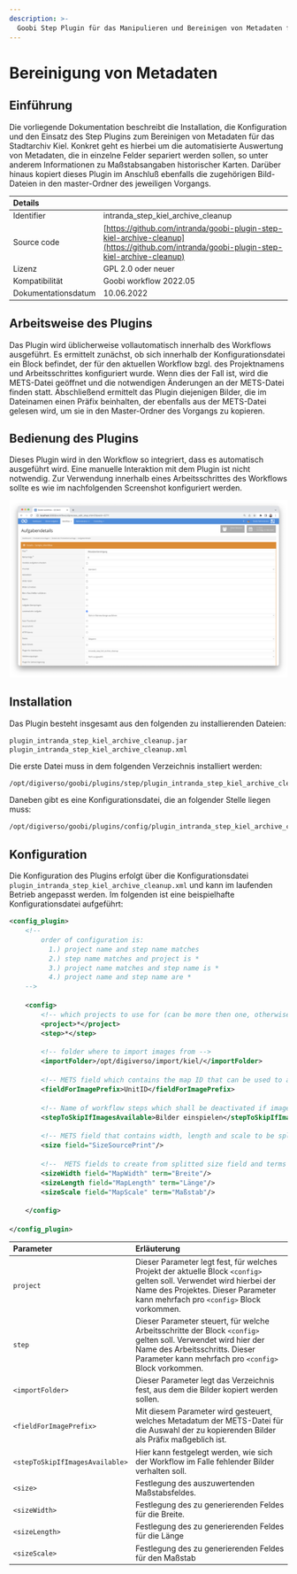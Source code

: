 ```yaml
---
description: >-
  Goobi Step Plugin für das Manipulieren und Bereinigen von Metadaten für das Stadtarchiv Kiel
---
```


# Bereinigung von Metadaten


## Einführung
Die vorliegende Dokumentation beschreibt die Installation, die Konfiguration und den Einsatz des Step Plugins zum Bereinigen von Metadaten für das Stadtarchiv Kiel. Konkret geht es hierbei um die automatisierte Auswertung von Metadaten, die in einzelne Felder separiert werden sollen, so unter anderem Informationen zu Maßstabsangaben historischer Karten. Darüber hinaus kopiert dieses Plugin im Anschluß ebenfalls die zugehörigen Bild-Dateien in den master-Ordner des jeweiligen Vorgangs.


| Details |  |
| :--- | :--- |
| Identifier | intranda_step_kiel_archive_cleanup |
| Source code | [https://github.com/intranda/goobi-plugin-step-kiel-archive-cleanup](https://github.com/intranda/goobi-plugin-step-kiel-archive-cleanup) |
| Lizenz | GPL 2.0 oder neuer |
| Kompatibilität | Goobi workflow 2022.05 |
| Dokumentationsdatum | 10.06.2022 |


## Arbeitsweise des Plugins
Das Plugin wird üblicherweise vollautomatisch innerhalb des Workflows ausgeführt. Es ermittelt zunächst, ob sich innerhalb der Konfigurationsdatei ein Block befindet, der für den aktuellen Workflow bzgl. des Projektnamens und Arbeitsschrittes konfiguriert wurde. Wenn dies der Fall ist, wird die METS-Datei geöffnet und die notwendigen Änderungen an der METS-Datei finden statt. Abschließend ermittelt das Plugin diejenigen Bilder, die im Dateinamen einen Präfix beinhalten, der ebenfalls aus der METS-Datei gelesen wird, um sie in den Master-Ordner des Vorgangs zu kopieren.  


## Bedienung des Plugins
Dieses Plugin wird in den Workflow so integriert, dass es automatisch ausgeführt wird. Eine manuelle Interaktion mit dem Plugin ist nicht notwendig. Zur Verwendung innerhalb eines Arbeitsschrittes des Workflows sollte es wie im nachfolgenden Screenshot konfiguriert werden.

![Integration des Plugins in den Workflow](../.gitbook/assets/intranda_step_kiel_archive_cleanup_de.png)


## Installation
Das Plugin besteht insgesamt aus den folgenden zu installierenden Dateien:

```text
plugin_intranda_step_kiel_archive_cleanup.jar
plugin_intranda_step_kiel_archive_cleanup.xml
```

Die erste Datei muss in dem folgenden Verzeichnis installiert werden:

```bash
/opt/digiverso/goobi/plugins/step/plugin_intranda_step_kiel_archive_cleanup.jar
```

Daneben gibt es eine Konfigurationsdatei, die an folgender Stelle liegen muss:

```bash
/opt/digiverso/goobi/plugins/config/plugin_intranda_step_kiel_archive_cleanup.xml
```

## Konfiguration

Die Konfiguration des Plugins erfolgt über die Konfigurationsdatei `plugin_intranda_step_kiel_archive_cleanup.xml` und kann im laufenden Betrieb angepasst werden. Im folgenden ist eine beispielhafte Konfigurationsdatei aufgeführt:

```xml
<config_plugin>
    <!--
        order of configuration is:
          1.) project name and step name matches
          2.) step name matches and project is *
          3.) project name matches and step name is *
          4.) project name and step name are *
	-->

    <config>
        <!-- which projects to use for (can be more then one, otherwise use *) -->
        <project>*</project>
        <step>*</step>

        <!-- folder where to import images from -->
        <importFolder>/opt/digiverso/import/kiel/</importFolder>

        <!-- METS field which contains the map ID that can be used to automatically find the images for the process -->		
        <fieldForImagePrefix>UnitID</fieldForImagePrefix>

        <!-- Name of workflow steps which shall be deactivated if image files were found -->
        <stepToSkipIfImagesAvailable>Bilder einspielen</stepToSkipIfImagesAvailable>

        <!-- METS field that contains width, length and scale to be splitted into individual fields -->
        <size field="SizeSourcePrint"/>

        <!--  METS fields to create from splitted size field and terms to use for splitting the size field (used as "startsWith") -->
        <sizeWidth field="MapWidth" term="Breite"/>
        <sizeLength field="MapLength" term="Länge"/>
        <sizeScale field="MapScale" term="Maßstab"/>

    </config>

</config_plugin>
```

| Parameter | Erläuterung |
| :--- | :--- |
| `project` | Dieser Parameter legt fest, für welches Projekt der aktuelle Block `<config>` gelten soll. Verwendet wird hierbei der Name des Projektes. Dieser Parameter kann mehrfach pro `<config>` Block vorkommen. |
| `step` | Dieser Parameter steuert, für welche Arbeitsschritte der Block `<config>` gelten soll. Verwendet wird hier der Name des Arbeitsschritts. Dieser Parameter kann mehrfach pro `<config>` Block vorkommen. |
| `<importFolder>` | Dieser Parameter legt das Verzeichnis fest, aus dem die Bilder kopiert werden sollen. |
| `<fieldForImagePrefix>` | Mit diesem Parameter wird gesteuert, welches Metadatum der METS-Datei für die Auswahl der zu kopierenden Bilder als Präfix maßgeblich ist. |
| `<stepToSkipIfImagesAvailable>` | Hier kann festgelegt werden, wie sich der Workflow im Falle fehlender Bilder verhalten soll. |
| `<size>` | Festlegung des auszuwertenden Maßstabsfeldes. |
| `<sizeWidth>` | Festlegung des zu generierenden Feldes für die Breite. |
| `<sizeLength>` | Festlegung des zu generierenden Feldes für die Länge |
| `<sizeScale>` | Festlegung des zu generierenden Feldes für den Maßstab |
